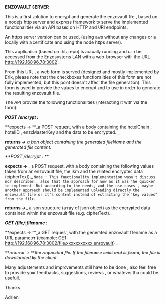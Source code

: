 **ENZOVAULT SERVER**

This is a first solution to encrypt and generate the enzovault file , based on a nodejs http server and express framework to serve the implemented functionalities via an API based on HTTP and URI endpoints.

An https server version can be used, (using aws without any changes or a locally with a certificate and using the node https server).

This application (based on this repo) is actually running and can be accessed from the Enzosystems LAN with a web-browser with the URL http://192.168.96.78:3002 .

From this URL , a web form is served (designed and mostly implemented by Erik, please note that the checkboxes functionalities of this form are not fully implemented, but this point doesn't affect the file generation). This form is used to provide the values to encrypt and to use in order to generate the resulting enzovault file. 

The API provide the following functionalities (interacting it with via the form):

_**POST /encrypt :**_

**expects -> **_a POST request, with a body containing the hotelChain , hotelID , enzoMasterKey and the data to be encrypted. _

**returns ->** _a json object containing the generated fileName and the generated file content._

_**POST /decrypt : **_


**expects ->**
_ a POST request, with a body containing the following values taken from an enzovault file, the ikm and the related encrypted data (cipherText)._
`Note : This functionality implementation wasn't discuss nor described , also that the approach for now as it was the quicker to implement. But according to the needs, and the use cases , maybe another approach should be implemented uploading directly the enzovault file or it's content instead of extracting the "key values" from the file.`

**returns ->**_ a json structure (array of json object) as the encrypted data contained within the enzovault file (e.g. cipherText)._


_**GET /file/:filename :**_


**expects -> **_a GET request, with the generated enzovault filename as a URL parameter (example: GET http://192.168.96.78:3002/file/xxxxxxxxxxx.enzovault) _

**returns -> **_the requested file. If the filename exist and is found, the file is downloaded by the client._


Many adjustements and improvements still have to be done , also feel free to provide your feedbacks, suggestions, reviews , or whatever tha could be usefull.

Thanks.


Adrien

